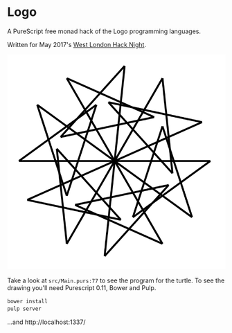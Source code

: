 # Logo

A PureScript free monad hack of the Logo programming languages.

Written for May 2017's [West London Hack Night](http://www.meetup.com/West-London-Hack-Night/).

![Screenshot](action-shot.png?raw=true "Screenshot")

Take a look at `src/Main.purs:77` to see the program for the
turtle. To see the drawing you'll need Purescript 0.11, Bower and
Pulp.

``` sh
bower install
pulp server
```

...and http://localhost:1337/
